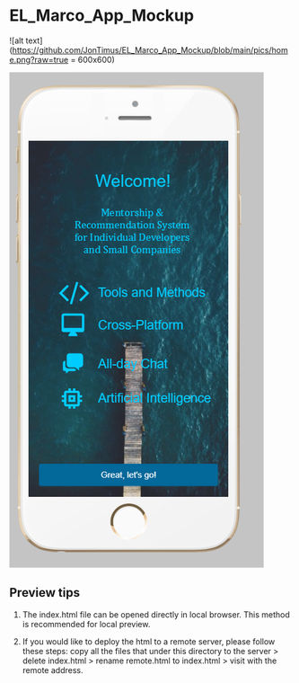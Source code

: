 # EL_Marco_App_Mockup

![alt text](https://github.com/JonTimus/EL_Marco_App_Mockup/blob/main/pics/home.png?raw=true = 600x600)

![alt text](https://github.com/JonTimus/EL_Marco_App_Mockup/blob/main/pics/welcome.png?raw=false)

## Preview tips

1. The index.html file can be opened directly in local browser. This method is recommended for local preview.

2. If you would like to deploy the html to a remote server, please follow these steps: copy all the files that under this directory to the server > delete index.html > rename remote.html to index.html > visit with the remote address.
